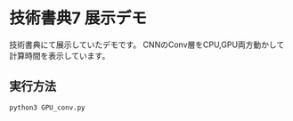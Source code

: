 # 技術書典7 展示デモ
技術書典にて展示していたデモです。
CNNのConv層をCPU,GPU両方動かして計算時間を表示しています。
## 実行方法
```
python3 GPU_conv.py
```